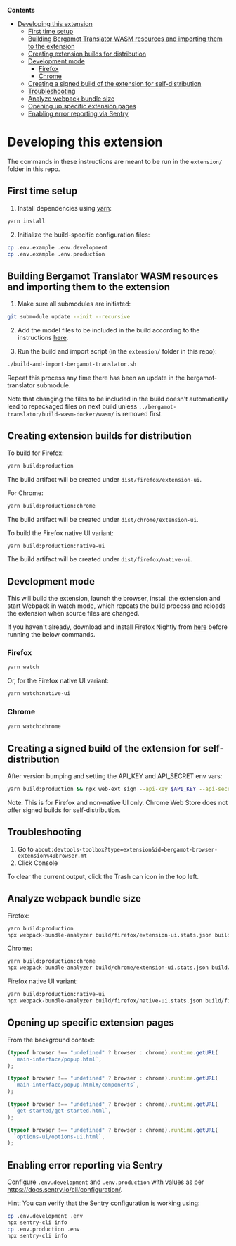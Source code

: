 <!-- START doctoc generated TOC please keep comment here to allow auto update -->
<!-- DON'T EDIT THIS SECTION, INSTEAD RE-RUN doctoc TO UPDATE -->

**Contents**

- [Developing this extension](#developing-this-extension)
  - [First time setup](#first-time-setup)
  - [Building Bergamot Translator WASM resources and importing them to the extension](#building-bergamot-translator-wasm-resources-and-importing-them-to-the-extension)
  - [Creating extension builds for distribution](#creating-extension-builds-for-distribution)
  - [Development mode](#development-mode)
    - [Firefox](#firefox)
    - [Chrome](#chrome)
  - [Creating a signed build of the extension for self-distribution](#creating-a-signed-build-of-the-extension-for-self-distribution)
  - [Troubleshooting](#troubleshooting)
  - [Analyze webpack bundle size](#analyze-webpack-bundle-size)
  - [Opening up specific extension pages](#opening-up-specific-extension-pages)
  - [Enabling error reporting via Sentry](#enabling-error-reporting-via-sentry)

<!-- END doctoc generated TOC please keep comment here to allow auto update -->

# Developing this extension

The commands in these instructions are meant to be run in the `extension/` folder in this repo.

## First time setup

1. Install dependencies using [yarn](https://yarnpkg.com/getting-started/install):

```bash
yarn install
```

2. Initialize the build-specific configuration files:

```bash
cp .env.example .env.development
cp .env.example .env.production
```

## Building Bergamot Translator WASM resources and importing them to the extension

1. Make sure all submodules are initiated:

```bash
git submodule update --init --recursive
```

2. Add the model files to be included in the build according to the instructions [here](../bergamot-translator/README.md).

3. Run the build and import script (in the `extension/` folder in this repo):

```bash
./build-and-import-bergamot-translator.sh
```

Repeat this process any time there has been an update in the bergamot-translator submodule.

Note that changing the files to be included in the build doesn't automatically lead to repackaged files on next build unless `../bergamot-translator/build-wasm-docker/wasm/` is removed first.

## Creating extension builds for distribution

To build for Firefox:

```bash
yarn build:production
```

The build artifact will be created under `dist/firefox/extension-ui`.

For Chrome:

```bash
yarn build:production:chrome
```

The build artifact will be created under `dist/chrome/extension-ui`.

To build the Firefox native UI variant:

```bash
yarn build:production:native-ui
```

The build artifact will be created under `dist/firefox/native-ui`.

## Development mode

This will build the extension, launch the browser, install the extension and start Webpack in watch mode, which repeats the build process and reloads the extension when source files are changed.

If you haven't already, download and install Firefox Nightly from [here](https://www.mozilla.org/en-US/firefox/channel/desktop/) before running the below commands.

### Firefox

```bash
yarn watch
```

Or, for the Firefox native UI variant:

```bash
yarn watch:native-ui
```

### Chrome

```bash
yarn watch:chrome
```

## Creating a signed build of the extension for self-distribution

After version bumping and setting the API_KEY and API_SECRET env vars:

```bash
yarn build:production && npx web-ext sign --api-key $API_KEY --api-secret $API_SECRET
```

Note: This is for Firefox and non-native UI only. Chrome Web Store does not offer signed builds for self-distribution.

## Troubleshooting

1. Go to `about:devtools-toolbox?type=extension&id=bergamot-browser-extension%40browser.mt`
2. Click Console

To clear the current output, click the Trash can icon in the top left.

## Analyze webpack bundle size

Firefox:

```bash
yarn build:production
npx webpack-bundle-analyzer build/firefox/extension-ui.stats.json build/firefox/extension-ui
```

Chrome:

```bash
yarn build:production:chrome
npx webpack-bundle-analyzer build/chrome/extension-ui.stats.json build/chrome/extension-ui
```

Firefox native UI variant:

```bash
yarn build:production:native-ui
npx webpack-bundle-analyzer build/firefox/native-ui.stats.json build/firefox/native-ui
```

## Opening up specific extension pages

From the background context:

```javascript
(typeof browser !== "undefined" ? browser : chrome).runtime.getURL(
  `main-interface/popup.html`,
);
```

```javascript
(typeof browser !== "undefined" ? browser : chrome).runtime.getURL(
  `main-interface/popup.html#/components`,
);
```

```javascript
(typeof browser !== "undefined" ? browser : chrome).runtime.getURL(
  `get-started/get-started.html`,
);
```

```javascript
(typeof browser !== "undefined" ? browser : chrome).runtime.getURL(
  `options-ui/options-ui.html`,
);
```

## Enabling error reporting via Sentry

Configure `.env.development` and `.env.production` with values as per https://docs.sentry.io/cli/configuration/.

Hint: You can verify that the Sentry configuration is working using:

```bash
cp .env.development .env
npx sentry-cli info
cp .env.production .env
npx sentry-cli info
```

